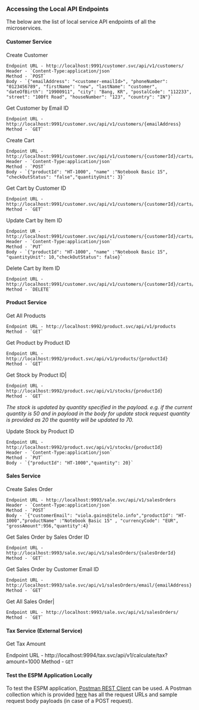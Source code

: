 ### Accessing the Local API Endpoints
The below are the list of local service API endpoints of all the microservices.

#### Customer Service

Create Customer

    Endpoint URL - http://localhost:9991/customer.svc/api/v1/customers/
    Header - `Content-Type:application/json`
    Method - `POST`
    Body - `{"emailAddress": "<customer-emailId>", "phoneNumber": "0123456789", "firstName": "new", "lastName": "customer", "dateOfBirth": "19900911", "city": "Bang, KR", "postalCode": "112233", "street": "100ft Road", "houseNumber": "123", "country": "IN"}`

Get Customer by Email ID

    Endpoint URL - http://localhost:9991/customer.svc/api/v1/customers/{emailAddress} 	
    Method - `GET`

Create Cart

    Endpoint URL - http://localhost:9991/customer.svc/api/v1/customers/{customerId}/carts/
    Header - `Content-Type:application/json`
    Method - `POST`
    Body - `{"productId": "HT-1000", "name" :"Notebook Basic 15", "checkOutStatus": "false","quantityUnit": 3}`     

Get Cart by Customer ID

    Endpoint URL - http://localhost:9991/customer.svc/api/v1/customers/{customerId}/carts/
    Method - `GET`

Update Cart by Item ID

    Endpoint UR - http://localhost:9991/customer.svc/api/v1/customers/{customerId}/carts/{itemId}
    Header - `Content-Type:application/json`
    Method - `PUT`
    Body - `{"productId": "HT-1000", "name" :"Notebook Basic 15", "quantityUnit": 10,"checkOutStatus": false}`

Delete Cart by Item ID

    Endpoint URL - http://localhost:9991/customer.svc/api/v1/customers/{customerId}/carts/{itemId}
    Method - `DELETE`

#### Product Service

Get All Products 

    Endpoint URL - http://localhost:9992/product.svc/api/v1/products
    Method - `GET`

Get Product by Product ID 

    Endpoint URL - http://localhost:9992/product.svc/api/v1/products/{productId}
    Method - `GET`       

Get Stock by Product ID|

    Endpoint URL - http://localhost:9992/product.svc/api/v1/stocks/{productId}
    Method - `GET`       

*The stock is updated by quantity specified in the payload. e.g. if the current quantity is 50 and in payload in the body for update stock request quantity is provided as 20 the quantity will be updated to 70.*

Update Stock by Product ID

    Endpoint URL - http://localhost:9992/product.svc/api/v1/stocks/{productId}
    Header - `Content-Type:application/json`
    Method - `PUT`
    Body - `{"productId": "HT-1000","quantity": 20}`     

#### Sales Service

Create Sales Order

    Endpoint URL - http://localhost:9993/sale.svc/api/v1/salesOrders
    Header - `Content-Type:application/json`
    Method - `POST`
    Body - `{"customerEmail": "viola.gains@itelo.info","productId": "HT-1000","productName" :"Notebook Basic 15" , "currencyCode": "EUR", "grossAmount":956,"quantity":4}`     

Get Sales Order by Sales Order ID

    Endpoint URL - http://localhost:9993/sale.svc/api/v1/salesOrders/{salesOrderId}
    Method - `GET`       

Get Sales Order by Customer Email ID

    Endpoint URL - http://localhost:9993/sale.svc/api/v1/salesOrders/email/{emailAddress}
    Method - `GET`       


Get All Sales Order|

    Endpoint URL - http://localhost:9993/sale.svc/api/v1/salesOrders/
    Method - `GET`       

#### Tax Service (External Service)

Get Tax Amount

Endpoint URL - http://localhost:9994/tax.svc/api/v1/calculate/tax?amount=1000
Method - `GET`       

#### Test the ESPM Application Locally
To test the ESPM application, [Postman REST Client](https://www.getpostman.com/apps) can be used. A Postman collection which is provided [here](../../postman-collections/ESPM-LOCAL.postman_collection.json) has all the request URLs and sample request body payloads (in case of a POST request).
